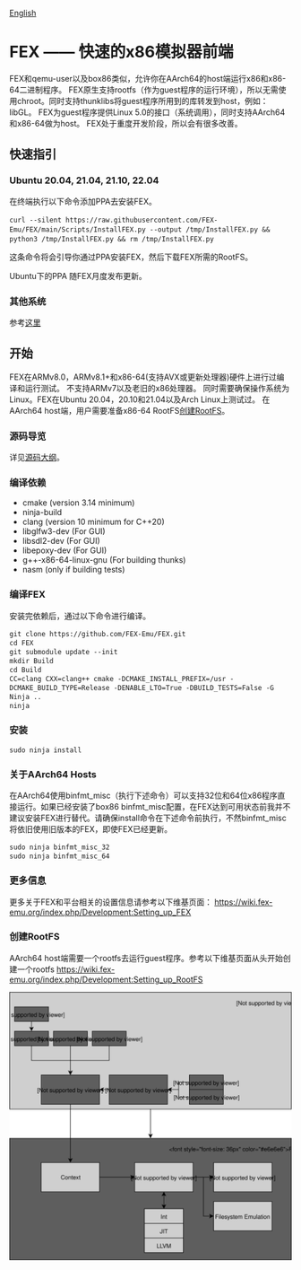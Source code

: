 [English](https://github.com/FEX-Emu/FEX/blob/main/Readme.md)
# FEX —— 快速的x86模拟器前端
FEX和qemu-user以及box86类似，允许你在AArch64的host端运行x86和x86-64二进制程序。
FEX原生支持rootfs（作为guest程序的运行环境），所以无需使用chroot。同时支持thunklibs将guest程序所用到的库转发到host，例如：libGL。
FEX为guest程序提供Linux 5.0的接口（系统调用），同时支持AArch64和x86-64做为host。
FEX处于重度开发阶段，所以会有很多改善。


## 快速指引
### Ubuntu 20.04, 21.04, 21.10, 22.04
在终端执行以下命令添加PPA去安装FEX。

`curl --silent https://raw.githubusercontent.com/FEX-Emu/FEX/main/Scripts/InstallFEX.py --output /tmp/InstallFEX.py && python3 /tmp/InstallFEX.py && rm /tmp/InstallFEX.py`

这条命令将会引导你通过PPA安装FEX，然后下载FEX所需的RootFS。

Ubuntu下的PPA 随FEX月度发布更新。

### 其他系统
参考[这里](https://wiki.fex-emu.org/index.php/QuickStartGuide)

## 开始
FEX在ARMv8.0，ARMv8.1+和x86-64(支持AVX或更新处理器)硬件上进行过编译和运行测试。
不支持ARMv7以及老旧的x86处理器。
同时需要确保操作系统为Linux。FEX在Ubuntu 20.04，20.10和21.04以及Arch Linux上测试过。
在AArch64 host端，用户需要准备x86-64 RootFS[创建RootFS](#RootFS-Generation)。

### 源码导览
详见[源码大纲](docs/SourceOutline.md)。

### 编译依赖
* cmake (version 3.14 minimum)
* ninja-build
* clang (version 10 minimum for C++20)
* libglfw3-dev (For GUI)
* libsdl2-dev (For GUI)
* libepoxy-dev (For GUI)
* g++-x86-64-linux-gnu (For building thunks)
* nasm (only if building tests)

### 编译FEX
安装完依赖后，通过以下命令进行编译。
```Shell
git clone https://github.com/FEX-Emu/FEX.git
cd FEX
git submodule update --init
mkdir Build
cd Build
CC=clang CXX=clang++ cmake -DCMAKE_INSTALL_PREFIX=/usr -DCMAKE_BUILD_TYPE=Release -DENABLE_LTO=True -DBUILD_TESTS=False -G Ninja ..
ninja
```

### 安装
```Shell
sudo ninja install
```

### 关于AArch64 Hosts
在AArch64使用binfmt_misc（执行下述命令）可以支持32位和64位x86程序直接运行。如果已经安装了box86 binfmt_misc配置，在FEX达到可用状态前我并不建议安装FEX进行替代。请确保install命令在下述命令前执行，不然binfmt_misc将依旧使用旧版本的FEX，即使FEX已经更新。
```Shell
sudo ninja binfmt_misc_32
sudo ninja binfmt_misc_64
```

### 更多信息
更多关于FEX和平台相关的设置信息请参考以下维基页面：
https://wiki.fex-emu.org/index.php/Development:Setting_up_FEX

### 创建RootFS
AArch64 host端需要一个rootfs去运行guest程序。参考以下维基页面从头开始创建一个rootfs
https://wiki.fex-emu.org/index.php/Development:Setting_up_RootFS

![FEX diagram](Diagram.svg)
